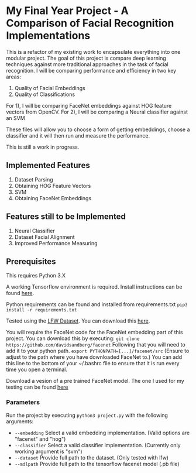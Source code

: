 # My Final Year Project - A Comparison of Facial Recognition Implementations

This is a refactor of my existing work to encapsulate everything into one modular project.
The goal of this project is compare deep learning techniques against more traditional approaches
in the task of facial recognition. I will be comparing performance and efficiency in two key areas:
1) Quality of Facial Embeddings
2) Quality of Classifications

For 1), I will be comparing FaceNet embeddings against HOG feature vectors from OpenCV.
For 2), I will be comparing a Neural classifier against an SVM

These files will allow you to choose a form of getting embeddings, choose a classifier and it will then
run and measure the performance.

This is still a work in progress.

## Implemented Features
1) Dataset Parsing
2) Obtaining HOG Feature Vectors
3) SVM
4) Obtaining FaceNet Embeddings

## Features still to be Implemented
1) Neural Classifier
2) Dataset Facial Alignment
3) Improved Performance Measuring

## Prerequisites
This requires Python 3.X

A working Tensorflow environment is required. Install instructions can be found [here](https://www.tensorflow.org/install/install_linux).

Python requirements can be found and installed from requirements.txt
`pip3 install -r requirements.txt`

Tested using the [LFW Dataset](http://vis-www.cs.umass.edu/lfw/). You can download this [here](http://vis-www.cs.umass.edu/lfw/lfw.tgz).

You will require the FaceNet code for the FaceNet embedding part of this project.
You can download this by executing:
`git clone https://github.com/davidsandberg/facenet`
Following that you will need to add it to your python path.
`export PYTHONPATH=[...]/facenet/src`
(Ensure to adjust to the path where you have downloaded FaceNet to.)
You can add this line to the bottom of your ~/.bashrc file to ensure that it is run every time you open a terminal.

Download a vesion of a pre trained FaceNet model. The one I used for my testing can be found [here](https://drive.google.com/file/d/0B5MzpY9kBtDVZ2RpVDYwWmxoSUk)

### Parameters

Run the project by executing `python3 project.py` with the following arguments:

- `--embedding`     Select a valid embedding implementation. (Valid options are "facenet" and "hog")
- `--classifier`    Select a valid classifier implementation. (Currently only working argument is "svm")
- `--dataset`       Provide full path to the dataset. (Only tested with lfw)
- `--mdlpath`       Provide full path to the tensorflow facenet model (.pb file)


